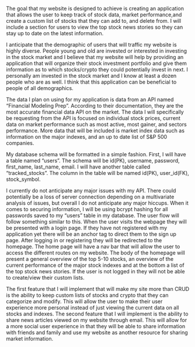 The goal that my website is designed to achieve is creating an application that allows the user to keep track of stock data, market performance,and create a custom list of stocks that they can add to, and delete from. I will include a section for users to view the top stock news stories so they can stay up to date on the latest information.

I anticipate that the demographic of users that will traffic my website is highly diverse. People young and old are invested or interested in investing in the stock market and I believe that my website will help by providing an application that will organize their stock investment portfolio and give them information as to which stocks/crypto they could potentially invest in next. I personally am invested in the stock market and I know at least a dozen people who are as well. I think that this application can be beneficial to people of all demographics. 

The data I plan on using for my application is data from an API named “Financial Modeling Prep”. According to their documentation, they are the most accurate financial data API on the market. The data I will specifically be requesting from the API is focused on individual stock prices, current data on market performance such as most active, most gainer, and sectors performance. More data that will be included is market index data such as information on the major indexes, and an up to date list of S&P 500 companies.

My database schema will be formatted in a simple fashion. First, I will have a table named “users”. The schema will be id(PK), username, password, first_name, last_name, email. I will have another table called “tracked_stocks”. The column in the table will be named id(PK), user_id(FK), stock_symbol.

I currently do not anticipate any major issues with my API. There could potentially be a loss of server connection depending on a multivariate analysis of issues, but overall I do not anticipate any major hiccups.	When it comes to securing information, I will be using bcrypt hashing for all passwords saved to my “users” table in my database. The user flow will follow something similar to this. When the user visits the webpage they will be presented with a login page. If they have not registered with my application yet there will be an anchor tag to direct them to the sign up page. After logging in or registering they will be redirected to the homepage. The home page will have a nav bar that will allow the user to access the different routes on my website. The body of the homepage will present a general overview of the top 5-10 stocks, an overview of the current performance of the major stock indexes and at the bottom a list of the top stock news stories. If the user is not logged in they will not be able to create/view their custom lists.

The first feature that I will implement that will make my site more than CRUD is the ability to keep custom lists of stocks and crypto that they can categorize and modify. This will allow the user to make their user experience more personal instead of just viewing the current data on all stocks and indexes. The second feature that I will implement is the ability to share news articles viewed on my website through email. This will allow for a more social user experience in that they will be able to share information with friends and family and use my website as another resource for sharing market information.
